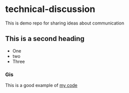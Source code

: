 # technical-discussion
This is demo repo for sharing ideas about communication


## This is a second heading

* One
* two
* Three

### Gis
This is a good example of [my code](https://gist.github.com/Mohmmed-Badr/f5a8580434cdf90ab2657f8c734475fe)
